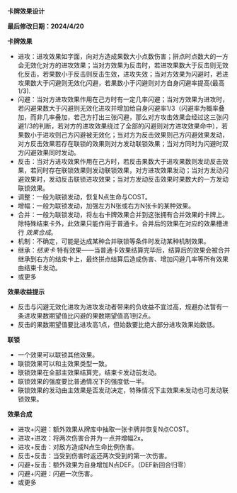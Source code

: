 **卡牌效果设计**  

**最后修改日期：2024/4/20**  

**卡牌效果**

 - 进攻：进攻效果如字面，向对方造成果数大小点数伤害；拼点时点数大的一方会无效化对方的进攻效果；当对方效果为反击时，若进攻果数大于反击则无效化反击，若果数小于反击则反击生效，进攻失效；当对方效果为闪避时，若进攻果数大于闪避则无效化闪避，若果数小于闪避则对方自身闪避率提高(最高1/3).
 - 闪避：当对方进攻效果作用在己方时有一定几率闪避；当对方效果为进攻时，若闪避果数大于闪避则无效化进攻并增加给自身闪避率1/3（闪避率为概率叠加，而非几率叠加，若己方打出三张闪避，那么对方攻击效果会经过这三张闪避1/3的判断，若对方的进攻效果绕过了全部的闪避则对方进攻效果命中），若果数小于进攻则己方闪避被无效化；当对方为反击效果则己方闪避效果发动，对方反击效果若存在联锁的效果则对方发动联锁效果；当对方同时为闪避时双方闪避效果同时发动。
 - 反击：当对方进攻效果作用在己方时，若反击果数大于进攻果数则发动反击效果，若同时存在联锁效果则发动联锁效果，对方进攻效果发动；当对方发动闪避效果时，发动反击联锁进攻效果；当对方发动反击效果时果数大的一方发动联锁效果。
 - 调整：一般为联锁发动，恢复N点生命与COST。
 - 增幅：一般为联锁发动，加强左方N张或右方N张卡的某种效果。
 - 合并：一般为联锁发动，将左右卡牌效果合并到这张拥有合并效果的卡牌上。除特殊结束卡外，此效果只能作用于普通卡。合并后的效果在对应的效果槽进行 *效果合成*。
 - 机制：不确定，可能是达成某种合并联锁等条件时发动某种机制效果。
 - 继承：*结束卡* 特有效果——当普通卡效果结算完毕后，结算后的效果会被合并继承到右方的结束卡上，最终拼点结算后造成伤害、增加闪避几率等所有效果由结束卡发动。
 - 或更多

**效果收益提示**

- 反击与闪避无效化进攻为进攻发动者带来的负收益不宜过高，规避办法暂有一条进攻果数期望值比闪避的果数期望值高1到2点。
- 反击的果数期望值要比进攻高1点，但始数要比绝大部分进攻效果始数低。

**联锁**

- 一个效果可以联锁其他效果。
- 联锁效果可以和主效果类型一致。
- 联锁效果在全部主效果结算完，结束卡发动前发动。
- 联锁效果的强度要比普通情况下的强度低一半。
- 联锁效果的发动由主效果是否发动决定，特殊情况下主效果未发动也可发动联锁效果。

**效果合成**

- 进攻+闪避：额外效果从牌库中抽取一张卡牌并恢复N点COST。
- 进攻+进攻：将两次伤害合并为一点并增幅2x。
- 进攻+反击：对敌方造成N点生命比例伤害。
- 反击+反击：当受到伤害时返还两次受到的第一次伤害。
- 闪避+反击：额外效果为自身增加N点DEF。（DEF新回合归零）
- 闪避+闪避：闪避一次伤害。
- 或更多